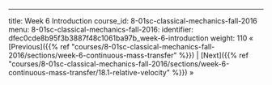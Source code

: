 ---
title: Week 6 Introduction
course_id: 8-01sc-classical-mechanics-fall-2016
menu:
  8-01sc-classical-mechanics-fall-2016:
    identifier: dfec0cde8b95f3b3887f48c1061ba97b_week-6-introduction
    weight: 110
« [Previous]({{% ref "courses/8-01sc-classical-mechanics-fall-2016/sections/week-6-continuous-mass-transfer" %}}) | [Next]({{% ref "courses/8-01sc-classical-mechanics-fall-2016/sections/week-6-continuous-mass-transfer/18.1-relative-velocity" %}}) »